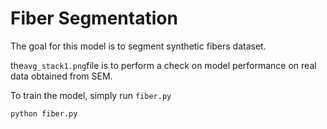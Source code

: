 # Fiber Segmentation

The goal for this model is to segment synthetic fibers dataset.

the`avg_stack1.png`file is to perform a check on model performance on real data obtained from SEM.

To train the model, simply run `fiber.py`

 ```
python fiber.py
 ```

